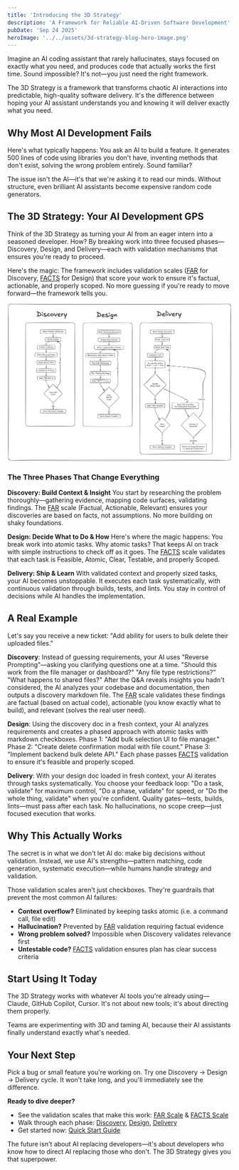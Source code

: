 ```yaml
---
title: 'Introducing the 3D Strategy'
description: 'A Framework for Reliable AI-Driven Software Development'
pubDate: 'Sep 24 2025'
heroImage: '../../assets/3d-strategy-blog-hero-image.png'
---
```


Imagine an AI coding assistant that rarely hallucinates, stays focused on exactly what you need, and produces code that actually works the first time. Sound impossible? It's not—you just need the right framework.

The 3D Strategy is a framework that transforms chaotic AI interactions into predictable, high-quality software delivery. It's the difference between hoping your AI assistant understands you and knowing it will deliver exactly what you need.

## Why Most AI Development Fails

Here's what typically happens: You ask an AI to build a feature. It generates 500 lines of code using libraries you don't have, inventing methods that don't exist, solving the wrong problem entirely. Sound familiar?

The issue isn't the AI—it's that we're asking it to read our minds. Without structure, even brilliant AI assistants become expensive random code generators.

## The 3D Strategy: Your AI Development GPS

Think of the 3D Strategy as turning your AI from an eager intern into a seasoned developer. How? By breaking work into three focused phases—Discovery, Design, and Delivery—each with  validation mechanisms that ensures you're ready to proceed.

Here's the magic: The framework includes validation scales ([FAR](https://github.com/patrob/3d-strategy/blob/main/docs/scales/far-scale.md) for Discovery, [FACTS](https://github.com/patrob/3d-strategy/blob/main/docs/scales/facts-scale.md) for Design) that score your work to ensure it's factual, actionable, and properly scoped. No more guessing if you're ready to move forward—the framework tells you.

![3D Strategy Workflow Diagram](../../assets/3d-strategy-workflow.png)

### The Three Phases That Change Everything

**Discovery: Build Context & Insight**
You start by researching the problem thoroughly—gathering evidence, mapping code surfaces, validating findings. The [FAR](https://github.com/patrob/3d-strategy/blob/main/docs/scales/far-scale.md) scale (Factual, Actionable, Relevant) ensures your discoveries are based on facts, not assumptions. No more building on shaky foundations.

**Design: Decide What to Do & How**
Here's where the magic happens: You break work into atomic tasks. Why atomic tasks? That keeps AI on track with simple instructions to check off as it goes. The [FACTS](https://github.com/patrob/3d-strategy/blob/main/docs/scales/facts-scale.md) scale validates that each task is Feasible, Atomic, Clear, Testable, and properly Scoped.

**Delivery: Ship & Learn**
With validated context and properly sized tasks, your AI becomes unstoppable. It executes each task systematically, with continuous validation through builds, tests, and lints. You stay in control of decisions while AI handles the implementation.

## A Real Example

Let's say you receive a new ticket: "Add ability for users to bulk delete their uploaded files."

**Discovery**: Instead of guessing requirements, your AI uses "Reverse Prompting"—asking you clarifying questions one at a time. "Should this work from the file manager or dashboard?" "Any file type restrictions?" "What happens to shared files?" After the Q&A reveals insights you hadn't considered, the AI analyzes your codebase and documentation, then outputs a discovery markdown file. The [FAR](https://github.com/patrob/3d-strategy/blob/main/docs/scales/far-scale.md) scale validates these findings are factual (based on actual code), actionable (you know exactly what to build), and relevant (solves the real user need).

**Design**: Using the discovery doc in a fresh context, your AI analyzes requirements and creates a phased approach with atomic tasks with markdown checkboxes. Phase 1: "Add bulk selection UI to file manager." Phase 2: "Create delete confirmation modal with file count." Phase 3: "Implement backend bulk delete API." Each phase passes [FACTS](https://github.com/patrob/3d-strategy/blob/main/docs/scales/facts-scale.md) validation to ensure it's feasible and properly scoped.

**Delivery**: With your design doc loaded in fresh context, your AI iterates through tasks systematically. You choose your feedback loop: "Do a task, validate" for maximum control, "Do a phase, validate" for speed, or "Do the whole thing, validate" when you're confident. Quality gates—tests, builds, lints—must pass after each task. No hallucinations, no scope creep—just focused execution that works.

## Why This Actually Works

The secret is in what we don't let AI do: make big decisions without validation. Instead, we use AI's strengths—pattern matching, code generation, systematic execution—while humans handle strategy and validation.

Those validation scales aren't just checkboxes. They're guardrails that prevent the most common AI failures:
- **Context overflow?** Eliminated by keeping tasks atomic (i.e. a command call, file edit)
- **Hallucination?** Prevented by [FAR](https://github.com/patrob/3d-strategy/blob/main/docs/scales/far-scale.md) validation requiring factual evidence
- **Wrong problem solved?** Impossible when Discovery validates relevance first
- **Untestable code?** [FACTS](https://github.com/patrob/3d-strategy/blob/main/docs/scales/facts-scale.md) validation ensures plan has clear success criteria

## Start Using It Today

The 3D Strategy works with whatever AI tools you're already using—Claude, GitHub Copilot, Cursor. It's not about new tools; it's about directing them properly.

Teams are experimenting with 3D and taming AI, because their AI assistants finally understand exactly what's needed.

## Your Next Step

Pick a bug or small feature you're working on. Try one Discovery → Design → Delivery cycle. It won't take long, and you'll immediately see the difference.

**Ready to dive deeper?**
- See the validation scales that make this work: [FAR Scale](https://github.com/patrob/3d-strategy/blob/main/docs/scales/far-scale.md) & [FACTS Scale](https://github.com/patrob/3d-strategy/blob/main/docs/scales/facts-scale.md)
- Walk through each phase: [Discovery](https://github.com/patrob/3d-strategy/blob/main/docs/phases/Discovery.md), [Design](https://github.com/patrob/3d-strategy/blob/main/docs/phases/Design.md), [Delivery](https://github.com/patrob/3d-strategy/blob/main/docs/phases/Delivery.md)
- Get started now: [Quick Start Guide](https://github.com/patrob/3d-strategy#quick-start-5-minutes)

The future isn't about AI replacing developers—it's about developers who know how to direct AI replacing those who don't. The 3D Strategy gives you that superpower.